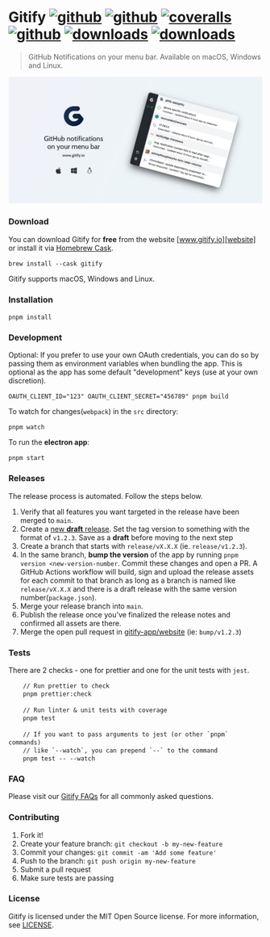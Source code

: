 # Gitify [![github][build-workflow-image]][github-actions] [![github][release-workflow-image]][github-actions] [![coveralls][coveralls-image]][coveralls-url] [![github][contributors-image]][github] [![downloads][downloads-total-image]][website] [![downloads][downloads-latest-image]][website]

> GitHub Notifications on your menu bar. Available on macOS, Windows and Linux.

![Gitify](assets/images/press.png)

### Download

You can download Gitify for **free** from the website [www.gitify.io][website] or install it via [Homebrew Cask][brew].

```shell
brew install --cask gitify
```

Gitify supports macOS, Windows and Linux.

### Installation

    pnpm install

### Development

Optional: If you prefer to use your own OAuth credentials, you can do so by passing them as environment variables when bundling the app. This is optional as the app has some default "development" keys (use at your own discretion).

    OAUTH_CLIENT_ID="123" OAUTH_CLIENT_SECRET="456789" pnpm build

To watch for changes(`webpack`) in the `src` directory:

    pnpm watch

To run the **electron app**:

    pnpm start

### Releases

The release process is automated. Follow the steps below.

1. Verify that all features you want targeted in the release have been merged to `main`.
2. Create a [new **draft** release][new-release]. Set the tag version to something with the format of `v1.2.3`. Save as a **draft** before moving to the next step
3. Create a branch that starts with `release/vX.X.X` (ie. `release/v1.2.3`).
4. In the same branch, **bump the version** of the app by running `pnpm version <new-version-number`. Commit these changes and open a PR. A GitHub Actions workflow will build, sign and upload the release assets for each commit to that branch as long as a branch is named like `release/vX.X.X` and there is a draft release with the same version number(`package.json`).
5. Merge your release branch into `main`.
6. Publish the release once you've finalized the release notes and confirmed all assets are there.
7. Merge the open pull request in [gitify-app/website](https://github.com/gitify-app/website/pulls) (ie: `bump/v1.2.3`)

### Tests

There are 2 checks - one for prettier and one for the unit tests with `jest`.

```
    // Run prettier to check
    pnpm prettier:check

    // Run linter & unit tests with coverage
    pnpm test

    // If you want to pass arguments to jest (or other `pnpm` commands)
    // like `--watch`, you can prepend `--` to the command
    pnpm test -- --watch
```

### FAQ

Please visit our [Gitify FAQs][faqs] for all commonly asked questions.

### Contributing

1. Fork it!
2. Create your feature branch: `git checkout -b my-new-feature`
3. Commit your changes: `git commit -am 'Add some feature'`
4. Push to the branch: `git push origin my-new-feature`
5. Submit a pull request
6. Make sure tests are passing

### License

Gitify is licensed under the MIT Open Source license. For more information, see [LICENSE](LICENSE).

[website]: https://www.gitify.io
[github]: https://github.com/gitify-app/gitify
[github-website]: https://github.com/gitify-app/website
[new-release]: https://github.com/gitify-app/gitify/releases/new
[build-workflow-image]: https://github.com/gitify-app/gitify/actions/workflows/build-app.yml/badge.svg
[release-workflow-image]: https://github.com/gitify-app/gitify/actions/workflows/release.yml/badge.svg
[github-actions]: https://github.com/gitify-app/gitify/actions
[coveralls-image]: https://coveralls.io/repos/github/gitify-app/gitify/badge.svg
[coveralls-url]: https://coveralls.io/github/gitify-app/gitify
[downloads-total-image]: https://img.shields.io/github/downloads/gitify-app/gitify/total?label=downloads@all
[downloads-latest-image]: https://img.shields.io/github/downloads/gitify-app/gitify/latest/total
[contributors-image]: https://img.shields.io/github/contributors/gitify-app/gitify
[brew]: http://brew.sh/
[faqs]: https://www.gitify.io/faqs
